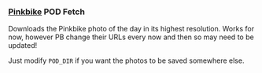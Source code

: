 ### [Pinkbike](https://www.pinkbike.com/) POD Fetch

Downloads the Pinkbike photo of the day in its highest resolution. Works for now, however PB change their URLs every now and then so may need to be updated!

Just modify `POD_DIR` if you want the photos to be saved somewhere else.
